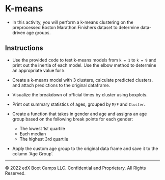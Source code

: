 # K-means

* In this activity, you will perform a k-means clustering on the preprocessed Boston Marathon Finishers dataset to determine data-driven age groups.

## Instructions

* Use the provided code to test k-means models from `k = 1` to `k = 9` and print out the inertia of each model. Use the elbow method to determine an appropriate value for `k`

* Create a k-means model with 3 clusters, calculate predicted clusters, and attach predictions to the original dataframe.

* Visualize the breakdown of official times by cluster using boxplots.

* Print out summary statistics of ages, grouped by `M/F` and `Cluster`.

* Create a function that takes in gender and age and assigns an age group based on the following break points for each gender:
  * The lowest 1st quartile
  * Each median
  * The highest 3rd quartile

* Apply the custom age group to the original data frame and save it to the column 'Age Group'.

---

© 2022 edX Boot Camps LLC. Confidential and Proprietary. All Rights Reserved.